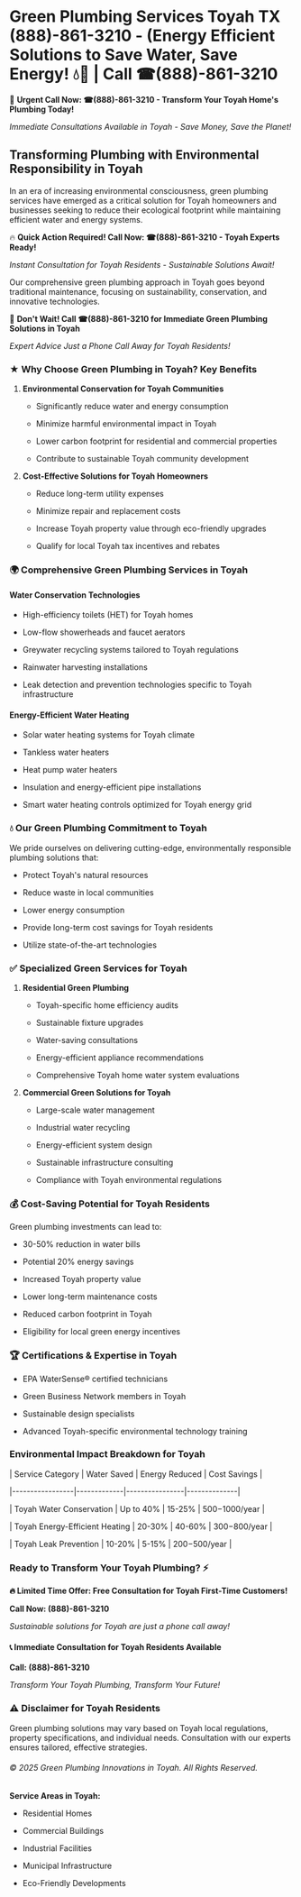 # Green Plumbing Services Toyah TX (888)-861-3210 - (Energy Efficient Solutions to Save Water, Save Energy! 💧🌿 | Call ☎(888)-861-3210

🚨 **Urgent Call Now: ☎(888)-861-3210 - Transform Your Toyah Home's Plumbing Today!**
*Immediate Consultations Available in Toyah - Save Money, Save the Planet!*

## Transforming Plumbing with Environmental Responsibility in Toyah

In an era of increasing environmental consciousness, green plumbing services have emerged as a critical solution for Toyah homeowners and businesses seeking to reduce their ecological footprint while maintaining efficient water and energy systems. 

🔥 **Quick Action Required! Call Now: ☎(888)-861-3210 - Toyah Experts Ready!**
*Instant Consultation for Toyah Residents - Sustainable Solutions Await!*

Our comprehensive green plumbing approach in Toyah goes beyond traditional maintenance, focusing on sustainability, conservation, and innovative technologies.

🚨 **Don't Wait! Call ☎(888)-861-3210 for Immediate Green Plumbing Solutions in Toyah**
*Expert Advice Just a Phone Call Away for Toyah Residents!*

### ★ Why Choose Green Plumbing in Toyah? Key Benefits

1. **Environmental Conservation for Toyah Communities** 
   - Significantly reduce water and energy consumption
   - Minimize harmful environmental impact in Toyah
   - Lower carbon footprint for residential and commercial properties
   - Contribute to sustainable Toyah community development

2. **Cost-Effective Solutions for Toyah Homeowners** 
   - Reduce long-term utility expenses
   - Minimize repair and replacement costs
   - Increase Toyah property value through eco-friendly upgrades
   - Qualify for local Toyah tax incentives and rebates

### 🌍 Comprehensive Green Plumbing Services in Toyah

#### Water Conservation Technologies
- High-efficiency toilets (HET) for Toyah homes
- Low-flow showerheads and faucet aerators
- Greywater recycling systems tailored to Toyah regulations
- Rainwater harvesting installations
- Leak detection and prevention technologies specific to Toyah infrastructure

#### Energy-Efficient Water Heating
- Solar water heating systems for Toyah climate
- Tankless water heaters
- Heat pump water heaters
- Insulation and energy-efficient pipe installations
- Smart water heating controls optimized for Toyah energy grid

### 💧 Our Green Plumbing Commitment to Toyah

We pride ourselves on delivering cutting-edge, environmentally responsible plumbing solutions that:
- Protect Toyah's natural resources
- Reduce waste in local communities
- Lower energy consumption
- Provide long-term cost savings for Toyah residents
- Utilize state-of-the-art technologies

### ✅ Specialized Green Services for Toyah

1. **Residential Green Plumbing**
   - Toyah-specific home efficiency audits
   - Sustainable fixture upgrades
   - Water-saving consultations
   - Energy-efficient appliance recommendations
   - Comprehensive Toyah home water system evaluations

2. **Commercial Green Solutions for Toyah**
   - Large-scale water management
   - Industrial water recycling
   - Energy-efficient system design
   - Sustainable infrastructure consulting
   - Compliance with Toyah environmental regulations

### 💰 Cost-Saving Potential for Toyah Residents

Green plumbing investments can lead to:
- 30-50% reduction in water bills
- Potential 20% energy savings
- Increased Toyah property value
- Lower long-term maintenance costs
- Reduced carbon footprint in Toyah
- Eligibility for local green energy incentives

### 🏆 Certifications & Expertise in Toyah

- EPA WaterSense® certified technicians
- Green Business Network members in Toyah
- Sustainable design specialists
- Advanced Toyah-specific environmental technology training

### Environmental Impact Breakdown for Toyah

| Service Category | Water Saved | Energy Reduced | Cost Savings |
|-----------------|-------------|----------------|--------------|
| Toyah Water Conservation | Up to 40% | 15-25% | $500-$1000/year |
| Toyah Energy-Efficient Heating | 20-30% | 40-60% | $300-$800/year |
| Toyah Leak Prevention | 10-20% | 5-15% | $200-$500/year |

### Ready to Transform Your Toyah Plumbing? ⚡

**🔥 Limited Time Offer: Free Consultation for Toyah First-Time Customers!**

**Call Now: (888)-861-3210**
*Sustainable solutions for Toyah are just a phone call away!*

#### 📞 Immediate Consultation for Toyah Residents Available

**Call: (888)-861-3210**
*Transform Your Toyah Plumbing, Transform Your Future!*

### ⚠️ Disclaimer for Toyah Residents

Green plumbing solutions may vary based on Toyah local regulations, property specifications, and individual needs. Consultation with our experts ensures tailored, effective strategies.

###### © 2025 Green Plumbing Innovations in Toyah. All Rights Reserved.

**Service Areas in Toyah:** 
- Residential Homes
- Commercial Buildings
- Industrial Facilities
- Municipal Infrastructure
- Eco-Friendly Developments